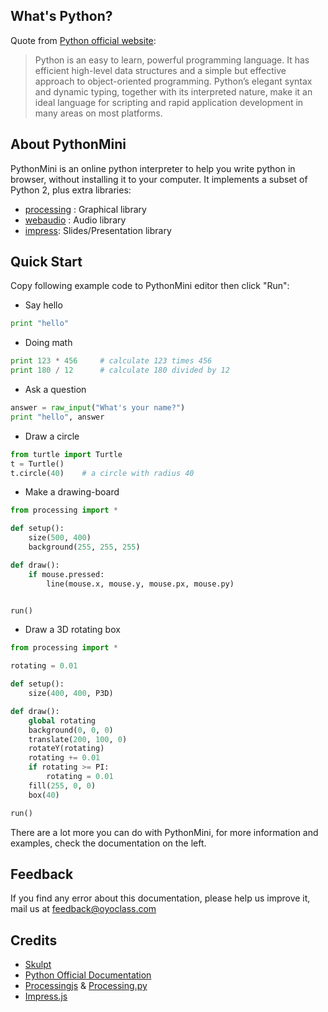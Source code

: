 ## What's Python?

Quote from [Python official website](python.org):

> Python is an easy to learn, powerful programming language. It has efficient high-level data structures and a simple but effective approach to object-oriented programming. Python’s elegant syntax and dynamic typing, together with its interpreted nature, make it an ideal language for scripting and rapid application development in many areas on most platforms.

## About PythonMini

PythonMini is an online python interpreter to help you write python in browser, without installing it to your computer. It implements a subset of Python 2, plus extra libraries:

* [processing](/processing/setup) : Graphical library
* [webaudio](/webaudio/webaudio) : Audio library
* [impress](/impress/impress): Slides/Presentation library

## Quick Start

Copy following example code to PythonMini editor then click "Run":

* Say hello

```python
print "hello"
```

* Doing math

```python
print 123 * 456     # calculate 123 times 456
print 180 / 12      # calculate 180 divided by 12
```

* Ask a question

```python
answer = raw_input("What's your name?")
print "hello", answer
```

* Draw a circle

```python
from turtle import Turtle
t = Turtle()
t.circle(40)    # a circle with radius 40
```

* Make a drawing-board

```python
from processing import *

def setup():
    size(500, 400)
    background(255, 255, 255)

def draw():
    if mouse.pressed:
        line(mouse.x, mouse.y, mouse.px, mouse.py)


run()
```

* Draw a 3D rotating box

```python
from processing import *

rotating = 0.01

def setup():
    size(400, 400, P3D)

def draw():
    global rotating
    background(0, 0, 0)
    translate(200, 100, 0)
    rotateY(rotating)
    rotating += 0.01
    if rotating >= PI:
        rotating = 0.01
    fill(255, 0, 0)
    box(40)

run()
```

There are a lot more you can do with PythonMini, for more information and examples, check the documentation on the left.

## Feedback

If you find any error about this documentation, please help us improve it, mail us at <a href="mailto:feedback@oyoclass.com">feedback@oyoclass.com</a>

## Credits

* [Skulpt](skulpt.org)
* [Python Official Documentation](https://docs.python.org/2/)
* [Processingjs](http://processingjs.org/reference/) & [Processing.py](http://py.processing.org/reference/)
* [Impress.js](https://github.com/impress/impress.js/)
